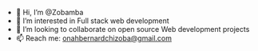 - 👋 Hi, I’m @Zobamba
- 👀 I’m interested in Full stack web development
- 💞️ I’m looking to collaborate on open source Web development projects
- 📫 Reach me: onahbernardchizoba@gmail.com

<!---
Zobamba/Zobamba is a ✨ special ✨ repository because its `README.md` (this file) appears on your GitHub profile.
You can click the Preview link to take a look at your changes.
--->
